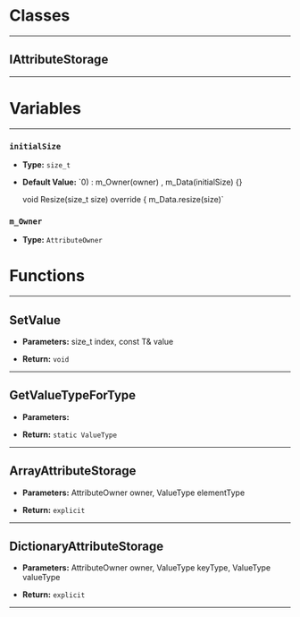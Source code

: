 # Classes
---

## IAttributeStorage
---




# Variables
---

### `initialSize`

- **Type:** `size_t`

- **Default Value:** `0)
        : m_Owner(owner)
        , m_Data(initialSize) {}
    
    void Resize(size_t size) override {
        m_Data.resize(size)`



### `m_Owner`

- **Type:** `AttributeOwner`




# Functions
---

## SetValue



- **Parameters:** size_t index, const T& value

- **Return:** `void`

---

## GetValueTypeForType



- **Parameters:** 

- **Return:** `static ValueType`

---

## ArrayAttributeStorage



- **Parameters:** AttributeOwner owner, ValueType elementType

- **Return:** `explicit`

---

## DictionaryAttributeStorage



- **Parameters:** AttributeOwner owner, ValueType keyType, ValueType valueType

- **Return:** `explicit`

---
